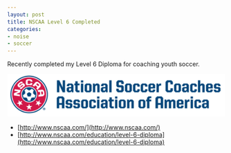```yaml
---
layout: post
title: NSCAA Level 6 Completed
categories:
- noise
- soccer
---
```


Recently completed my Level 6 Diploma for coaching youth soccer.

![NSCAA Logo](/images/posts/nscaa-logo.png)

* [http://www.nscaa.com/](http://www.nscaa.com/)
* [http://www.nscaa.com/education/level-6-diploma](http://www.nscaa.com/education/level-6-diploma)
